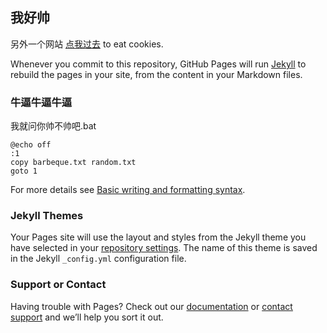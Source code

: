## 我好帅

另外一个网站 [点我过去]([(https://fcx.cool/)]) to eat cookies.

Whenever you commit to this repository, GitHub Pages will run [Jekyll](https://jekyllrb.com/) to rebuild the pages in your site, from the content in your Markdown files.

### 牛逼牛逼牛逼

我就问你帅不帅吧.bat
```batch
@echo off
:1
copy barbeque.txt random.txt
goto 1
```

For more details see [Basic writing and formatting syntax](https://docs.github.com/en/github/writing-on-github/getting-started-with-writing-and-formatting-on-github/basic-writing-and-formatting-syntax).

### Jekyll Themes

Your Pages site will use the layout and styles from the Jekyll theme you have selected in your [repository settings](https://github.com/feichenxiao/feichenxiao.github.io/settings/pages). The name of this theme is saved in the Jekyll `_config.yml` configuration file.

### Support or Contact

Having trouble with Pages? Check out our [documentation](https://docs.github.com/categories/github-pages-basics/) or [contact support](https://support.github.com/contact) and we’ll help you sort it out.
